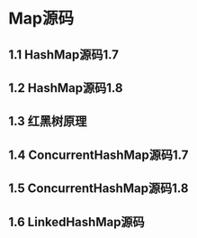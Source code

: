 
# Map源码

## 1.1 HashMap源码1.7

## 1.2 HashMap源码1.8

## 1.3 红黑树原理

## 1.4 ConcurrentHashMap源码1.7

## 1.5 ConcurrentHashMap源码1.8

## 1.6 LinkedHashMap源码

